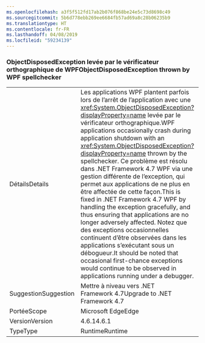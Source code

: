 ```yaml
---
ms.openlocfilehash: a3f5f512fd17ab2b076f868be24e5c73d8698c49
ms.sourcegitcommit: 5b6d778ebb269ee6684fb57ad69a8c28b06235b9
ms.translationtype: HT
ms.contentlocale: fr-FR
ms.lasthandoff: 04/08/2019
ms.locfileid: "59234139"
---
```

### <a name="objectdisposedexception-thrown-by-wpf-spellchecker"></a><span data-ttu-id="d0968-101">ObjectDisposedException levée par le vérificateur orthographique de WPF</span><span class="sxs-lookup"><span data-stu-id="d0968-101">ObjectDisposedException thrown by WPF spellchecker</span></span>

|   |   |
|---|---|
|<span data-ttu-id="d0968-102">Détails</span><span class="sxs-lookup"><span data-stu-id="d0968-102">Details</span></span>|<span data-ttu-id="d0968-103">Les applications WPF plantent parfois lors de l’arrêt de l’application avec une <xref:System.ObjectDisposedException?displayProperty=name> levée par le vérificateur orthographique.</span><span class="sxs-lookup"><span data-stu-id="d0968-103">WPF applications occasionally crash during application shutdown with an <xref:System.ObjectDisposedException?displayProperty=name> thrown by the spellchecker.</span></span> <span data-ttu-id="d0968-104">Ce problème est résolu dans .NET Framework 4.7 WPF via une gestion différente de l’exception, qui permet aux applications de ne plus en être affectée de cette façon.</span><span class="sxs-lookup"><span data-stu-id="d0968-104">This is fixed in .NET Framework 4.7 WPF by handling the exception gracefully, and thus ensuring that applications are no longer adversely affected.</span></span> <span data-ttu-id="d0968-105">Notez que des exceptions occasionnelles continuent d’être observées dans les applications s’exécutant sous un débogueur.</span><span class="sxs-lookup"><span data-stu-id="d0968-105">It should be noted that occasional first-chance exceptions would continue to be observed in applications running under a debugger.</span></span>|
|<span data-ttu-id="d0968-106">Suggestion</span><span class="sxs-lookup"><span data-stu-id="d0968-106">Suggestion</span></span>|<span data-ttu-id="d0968-107">Mettre à niveau vers .NET Framework 4.7</span><span class="sxs-lookup"><span data-stu-id="d0968-107">Upgrade to .NET Framework 4.7</span></span>|
|<span data-ttu-id="d0968-108">Portée</span><span class="sxs-lookup"><span data-stu-id="d0968-108">Scope</span></span>|<span data-ttu-id="d0968-109">Microsoft Edge</span><span class="sxs-lookup"><span data-stu-id="d0968-109">Edge</span></span>|
|<span data-ttu-id="d0968-110">Version</span><span class="sxs-lookup"><span data-stu-id="d0968-110">Version</span></span>|<span data-ttu-id="d0968-111">4.6.1</span><span class="sxs-lookup"><span data-stu-id="d0968-111">4.6.1</span></span>|
|<span data-ttu-id="d0968-112">Type</span><span class="sxs-lookup"><span data-stu-id="d0968-112">Type</span></span>|<span data-ttu-id="d0968-113">Runtime</span><span class="sxs-lookup"><span data-stu-id="d0968-113">Runtime</span></span>|
